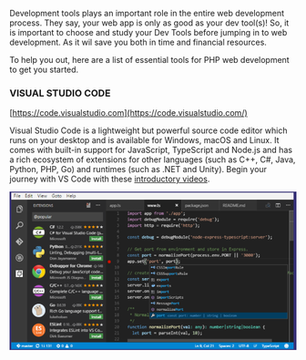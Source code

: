 Development tools plays an important role in the entire web development process. They say, your web app is only as good as your dev tool(s)! So, it is important to choose and study your Dev Tools before jumping in to web development. As it wil save you both in time and financial resources.

To help you out, here are a list of essential tools for PHP web development to get you started. 

### VISUAL STUDIO CODE
[https://code.visualstudio.com](https://code.visualstudio.com/)

Visual Studio Code is a lightweight but powerful source code editor which runs on your desktop and is available for Windows, macOS and Linux. It comes with built-in support for JavaScript, TypeScript and Node.js and has a rich ecosystem of extensions for other languages (such as C++, C#, Java, Python, PHP, Go) and runtimes (such as .NET and Unity). Begin your journey with VS Code with these [introductory videos](https://code.visualstudio.com/docs/getstarted/introvideos).

![Visual Studio Code](vsc.PNG)
